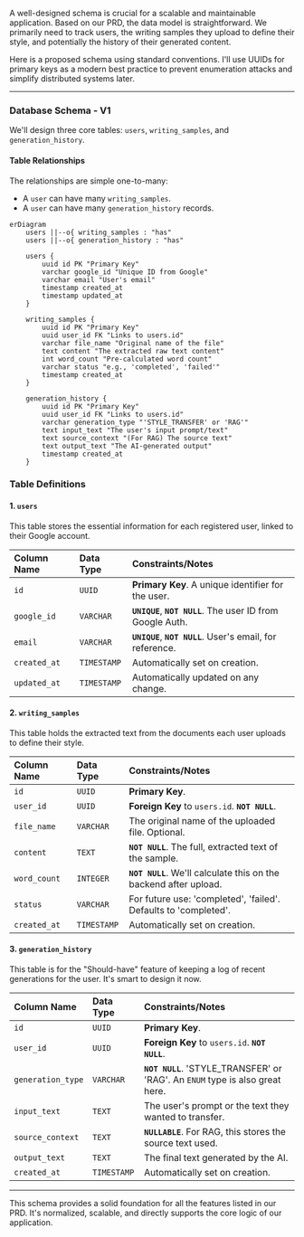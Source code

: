A well-designed schema is crucial for a scalable and maintainable application. Based on our PRD, the data model is straightforward. We primarily need to track users, the writing samples they upload to define their style, and potentially the history of their generated content.

Here is a proposed schema using standard conventions. I'll use UUIDs for primary keys as a modern best practice to prevent enumeration attacks and simplify distributed systems later.

-----

### Database Schema - V1

We'll design three core tables: `users`, `writing_samples`, and `generation_history`.

#### Table Relationships

The relationships are simple one-to-many:

  * A `user` can have many `writing_samples`.
  * A `user` can have many `generation_history` records.

<!-- end list -->

```mermaid
erDiagram
    users ||--o{ writing_samples : "has"
    users ||--o{ generation_history : "has"

    users {
        uuid id PK "Primary Key"
        varchar google_id "Unique ID from Google"
        varchar email "User's email"
        timestamp created_at
        timestamp updated_at
    }

    writing_samples {
        uuid id PK "Primary Key"
        uuid user_id FK "Links to users.id"
        varchar file_name "Original name of the file"
        text content "The extracted raw text content"
        int word_count "Pre-calculated word count"
        varchar status "e.g., 'completed', 'failed'"
        timestamp created_at
    }

    generation_history {
        uuid id PK "Primary Key"
        uuid user_id FK "Links to users.id"
        varchar generation_type "'STYLE_TRANSFER' or 'RAG'"
        text input_text "The user's input prompt/text"
        text source_context "(For RAG) The source text"
        text output_text "The AI-generated output"
        timestamp created_at
    }
```

### Table Definitions

#### 1\. `users`

This table stores the essential information for each registered user, linked to their Google account.

| Column Name  | Data Type | Constraints/Notes                                  |
| :----------- | :-------- | :------------------------------------------------- |
| `id`         | `UUID`    | **Primary Key**. A unique identifier for the user. |
| `google_id`  | `VARCHAR` | **`UNIQUE`**, **`NOT NULL`**. The user ID from Google Auth. |
| `email`      | `VARCHAR` | **`UNIQUE`**, **`NOT NULL`**. User's email, for reference. |
| `created_at` | `TIMESTAMP`| Automatically set on creation.                     |
| `updated_at` | `TIMESTAMP`| Automatically updated on any change.               |

#### 2\. `writing_samples`

This table holds the extracted text from the documents each user uploads to define their style.

| Column Name  | Data Type | Constraints/Notes                                  |
| :----------- | :-------- | :------------------------------------------------- |
| `id`         | `UUID`    | **Primary Key**.                                   |
| `user_id`    | `UUID`    | **Foreign Key** to `users.id`. **`NOT NULL`**.      |
| `file_name`  | `VARCHAR` | The original name of the uploaded file. Optional.  |
| `content`    | `TEXT`    | **`NOT NULL`**. The full, extracted text of the sample. |
| `word_count` | `INTEGER` | **`NOT NULL`**. We'll calculate this on the backend after upload. |
| `status`     | `VARCHAR` | For future use: 'completed', 'failed'. Defaults to 'completed'. |
| `created_at` | `TIMESTAMP`| Automatically set on creation.                     |

#### 3\. `generation_history`

This table is for the "Should-have" feature of keeping a log of recent generations for the user. It's smart to design it now.

| Column Name       | Data Type | Constraints/Notes                                  |
| :--------------   | :-------- | :------------------------------------------------- |
| `id`              | `UUID`    | **Primary Key**.                                   |
| `user_id`         | `UUID`    | **Foreign Key** to `users.id`. **`NOT NULL`**.      |
| `generation_type` | `VARCHAR` | **`NOT NULL`**. 'STYLE\_TRANSFER' or 'RAG'. An `ENUM` type is also great here. |
| `input_text`      | `TEXT`    | The user's prompt or the text they wanted to transfer. |
| `source_context`  | `TEXT`    | **`NULLABLE`**. For RAG, this stores the source text used. |
| `output_text`     | `TEXT`    | The final text generated by the AI.                |
| `created_at`      | `TIMESTAMP`| Automatically set on creation.                     |

-----

This schema provides a solid foundation for all the features listed in our PRD. It's normalized, scalable, and directly supports the core logic of our application.
